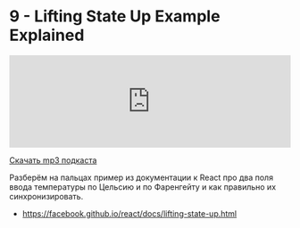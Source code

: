 # 9 - Lifting State Up Example Explained


<iframe width="100%" height="166" scrolling="no" frameborder="no" src="https://w.soundcloud.com/player/?url=https%3A//api.soundcloud.com/tracks/317495016&amp;color=ff5500&amp;auto_play=false&amp;hide_related=false&amp;show_comments=true&amp;show_user=true&amp;show_reposts=false"></iframe>



<a href="https://5minreact.podster.fm/9/download/audio.mp3?download=yes&media=file"><i class="fa fa-download"></i> Скачать mp3 подкаста</a>



Разберём на пальцах пример из документации к React про два поля ввода температуры по Цельсию и по Фаренгейту и как правильно их синхронизировать.



- https://facebook.github.io/react/docs/lifting-state-up.html
